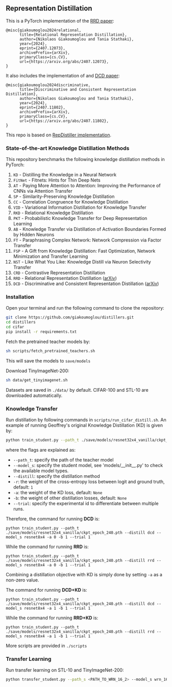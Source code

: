 ## Representation Distillation

This is a PyTorch implementation of the [RRD paper](https://arxiv.org/abs/2407.12073):
```
@misc{giakoumoglou2024relational,
      title={Relational Representation Distillation}, 
      author={Nikolaos Giakoumoglou and Tania Stathaki},
      year={2024},
      eprint={2407.12073},
      archivePrefix={arXiv},
      primaryClass={cs.CV},
      url={https://arxiv.org/abs/2407.12073}, 
}
```

It also includes the implementation of and [DCD paper](https://arxiv.org/abs/2407.11802):

```
@misc{giakoumoglou2024discriminative,
      title={Discriminative and Consistent Representation Distillation}, 
      author={Nikolaos Giakoumoglou and Tania Stathaki},
      year={2024},
      eprint={2407.11802},
      archivePrefix={arXiv},
      primaryClass={cs.CV},
      url={https://arxiv.org/abs/2407.11802}, 
}
```

This repo is based on [RepDistiller implementation](https://github.com/HobbitLong/RepDistiller).

### State-of-the-art Knowledge Distillation Methods

This repository benchmarks the following knowledge distillation methods in PyTorch:

1. `KD` - Distilling the Knowledge in a Neural Network  
2. `FitNet` - Fitnets: Hints for Thin Deep Nets  
3. `AT` - Paying More Attention to Attention: Improving the Performance of CNNs via Attention Transfer  
4. `SP` - Similarity-Preserving Knowledge Distillation  
5. `CC` - Correlation Congruence for Knowledge Distillation  
6. `VID` - Variational Information Distillation for Knowledge Transfer  
7. `RKD` - Relational Knowledge Distillation  
8. `PKT` - Probabilistic Knowledge Transfer for Deep Representation Learning  
9. `AB` - Knowledge Transfer via Distillation of Activation Boundaries Formed by Hidden Neurons  
10. `FT` - Paraphrasing Complex Network: Network Compression via Factor Transfer  
11. `FSP` - A Gift from Knowledge Distillation: Fast Optimization, Network Minimization and Transfer Learning  
12. `NST` - Like What You Like: Knowledge Distill via Neuron Selectivity Transfer  
13. `CRD` - Contrastive Representation Distillation  
14. `RRD` - Relational Representation Distillation ([arXiv](https://arxiv.org/abs/2407.12073))
15. `DCD` - Discriminative and Consistent Representation Distillation ([arXiv](https://arxiv.org/abs/2407.11802))

### Installation

Open your terminal and run the following command to clone the repository:

```bash
git clone https://github.com/giakoumoglou/distillers.git
cd distillers
cd cifar
pip install -r requirements.txt
```

Fetch the pretrained teacher models by:

```bash
sh scripts/fetch_pretrained_teachers.sh
```

This will save the models to `save/models`

Download TinyImageNet-200:
```bash
sh data/get_tinyimagenet.sh
```

Datasets are saved in `./data/` by default. CIFAR-100 and STL-10 are downloaded automatically.

### Knowledge Transfer


Run distillation by following commands in `scripts/run_cifar_distill.sh`. An example of running Geoffrey's original Knowledge Distillation (KD) is given by:

```bash
python train_student.py --path_t ./save/models/resnet32x4_vanilla/ckpt_epoch_240.pth --distill kd --model_s resnet8x4 -r 0.1 -a 0.9 -b 0 --trial 1
```

where the flags are explained as:
- `--path_t`: specify the path of the teacher model
- `--model_s`: specify the student model, see 'models/\_\_init\_\_.py' to check the available model types.
- `--distill`: specify the distillation method
- `-r`: the weight of the cross-entropy loss between logit and ground truth, default: `1`
- `-a`: the weight of the KD loss, default: `None`
- `-b`: the weight of other distillation losses, default: `None`
- `--trial`: specify the experimental id to differentiate between multiple runs.

Therefore, the command for running **DCD** is:

```
python train_student.py --path_t ./save/models/resnet32x4_vanilla/ckpt_epoch_240.pth --distill dcd --model_s resnet8x4 -a 0 -b 1 --trial 1
```

While the command for running **RRD** is:
```
python train_student.py --path_t ./save/models/resnet32x4_vanilla/ckpt_epoch_240.pth --distill rrd --model_s resnet8x4 -a 0 -b 1 --trial 1
```

Combining a distillation objective with KD is simply done by setting `-a` as a non-zero value.

The command for running **DCD+KD** is:

```
python train_student.py --path_t ./save/models/resnet32x4_vanilla/ckpt_epoch_240.pth --distill dcd --model_s resnet8x4 -a 1 -b 1 --trial 1     
```

While the command for running **RRD+KD** is:
```
python train_student.py --path_t ./save/models/resnet32x4_vanilla/ckpt_epoch_240.pth --distill rrd --model_s resnet8x4 -a 1 -b 1 --trial 1     
```

More scripts are provided in `./scripts`

### Transfer Learning

Run transfer learning on STL-10 and TinyImageNet-200:

```bash
python transfer_student.py --path_s <PATH_TO_WRN_16_2> --model_s wrn_16_2 --dataset stl10 --trial 1
```

